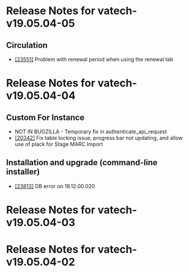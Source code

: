 
# Release Notes for vatech-v19.05.04-05

## Circulation

- [[23551]](http://bugs.koha-community.org/bugzilla3/show_bug.cgi?id=23551) Problem with renewal period when using the renewal tab



# Release Notes for vatech-v19.05.04-04

## Custom For Instance

- NOT IN BUGZILLA - Temporary fix in authenticate_api_request
- [[20342]](http://bugs.koha-community.org/bugzilla3/show_bug.cgi?id=20342) Fix table locking issue, progress bar not updating, and allow use of plack for Stage MARC Import

## Installation and upgrade (command-line installer)

- [[23813]](http://bugs.koha-community.org/bugzilla3/show_bug.cgi?id=23813) DB error on 18.12.00.020



# Release Notes for vatech-v19.05.04-03



# Release Notes for vatech-v19.05.04-02


